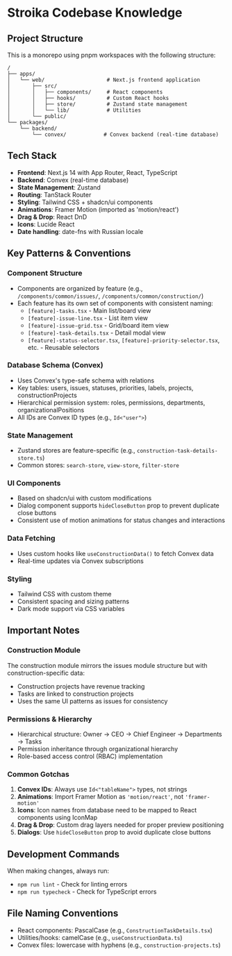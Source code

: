 # Stroika Codebase Knowledge

## Project Structure

This is a monorepo using pnpm workspaces with the following structure:

```
/
├── apps/
│   └── web/                    # Next.js frontend application
│       ├── src/
│       │   ├── components/     # React components
│       │   ├── hooks/          # Custom React hooks
│       │   ├── store/          # Zustand state management
│       │   └── lib/            # Utilities
│       └── public/
└── packages/
    └── backend/
        └── convex/            # Convex backend (real-time database)
```

## Tech Stack

- **Frontend**: Next.js 14 with App Router, React, TypeScript
- **Backend**: Convex (real-time database)
- **State Management**: Zustand
- **Routing**: TanStack Router
- **Styling**: Tailwind CSS + shadcn/ui components
- **Animations**: Framer Motion (imported as 'motion/react')
- **Drag & Drop**: React DnD
- **Icons**: Lucide React
- **Date handling**: date-fns with Russian locale

## Key Patterns & Conventions

### Component Structure

- Components are organized by feature (e.g., `/components/common/issues/`, `/components/common/construction/`)
- Each feature has its own set of components with consistent naming:
  - `[feature]-tasks.tsx` - Main list/board view
  - `[feature]-issue-line.tsx` - List item view
  - `[feature]-issue-grid.tsx` - Grid/board item view
  - `[feature]-task-details.tsx` - Detail modal view
  - `[feature]-status-selector.tsx`, `[feature]-priority-selector.tsx`, etc. - Reusable selectors

### Database Schema (Convex)

- Uses Convex's type-safe schema with relations
- Key tables: users, issues, statuses, priorities, labels, projects, constructionProjects
- Hierarchical permission system: roles, permissions, departments, organizationalPositions
- All IDs are Convex ID types (e.g., `Id<"user">`)

### State Management

- Zustand stores are feature-specific (e.g., `construction-task-details-store.ts`)
- Common stores: `search-store`, `view-store`, `filter-store`

### UI Components

- Based on shadcn/ui with custom modifications
- Dialog component supports `hideCloseButton` prop to prevent duplicate close buttons
- Consistent use of motion animations for status changes and interactions

### Data Fetching

- Uses custom hooks like `useConstructionData()` to fetch Convex data
- Real-time updates via Convex subscriptions

### Styling

- Tailwind CSS with custom theme
- Consistent spacing and sizing patterns
- Dark mode support via CSS variables

## Important Notes

### Construction Module

The construction module mirrors the issues module structure but with construction-specific data:

- Construction projects have revenue tracking
- Tasks are linked to construction projects
- Uses the same UI patterns as issues for consistency

### Permissions & Hierarchy

- Hierarchical structure: Owner → CEO → Chief Engineer → Departments → Tasks
- Permission inheritance through organizational hierarchy
- Role-based access control (RBAC) implementation

### Common Gotchas

1. **Convex IDs**: Always use `Id<"tableName">` types, not strings
2. **Animations**: Import Framer Motion as `'motion/react'`, not `'framer-motion'`
3. **Icons**: Icon names from database need to be mapped to React components using IconMap
4. **Drag & Drop**: Custom drag layers needed for proper preview positioning
5. **Dialogs**: Use `hideCloseButton` prop to avoid duplicate close buttons

## Development Commands

When making changes, always run:

- `npm run lint` - Check for linting errors
- `npm run typecheck` - Check for TypeScript errors

## File Naming Conventions

- React components: PascalCase (e.g., `ConstructionTaskDetails.tsx`)
- Utilities/hooks: camelCase (e.g., `useConstructionData.ts`)
- Convex files: lowercase with hyphens (e.g., `construction-projects.ts`)
